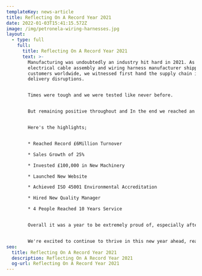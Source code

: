 ```yaml
---
templateKey: news-article
title: Reflecting On A Record Year 2021
date: 2022-01-03T15:41:15.572Z
image: /img/petronela-wiring-harnesses.jpg
layout:
  - type: full
    full:
      title: Reflecting On A Record Year 2021
      text: >-
        Manufacturing was undoubtedly an industry hit hard in 2021. As an
        electrical cable assembly and wiring harness manufacturer shipping to
        customers worldwide, we witnessed first hand the supply chain issues and
        delivery disruptions.


        Times were tough and we were tested like never before.


        But remaining positive throughout and In the end we reached an incredible record of £6million turnover, and for that we send thanks to our loyal customers, supportive suppliers and our team - for being absolutely awesome.


        Here's the highlights;


        * Reached Record £6Million Turnover

        * Sales Growth of 25%

        * Invested £100,000 in New Machinery 

        * Launched New Website

        * Achieved ISO 45001 Environmental Accreditation

        * Hired New Quality Manager

        * 4 People Reached 10 Years Service


        Overall it was a year to be extremely proud of, especially after the damaging impact that the pandemic has has of some areas of manufacturing the in UK.


        We're excited to continue to thrive in this new year ahead, reaching new records and evolving to new heights.
seo:
  title: Reflecting On A Record Year 2021
  description: Reflecting On A Record Year 2021
  og-url: Reflecting On A Record Year 2021
---
```

